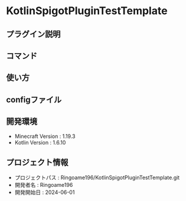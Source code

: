 # KotlinSpigotPluginTestTemplate

## プラグイン説明

## コマンド

## 使い方

## configファイル

## 開発環境
- Minecraft Version : 1.19.3
- Kotlin Version : 1.6.10

## プロジェクト情報
- プロジェクトパス : Ringoame196/KotlinSpigotPluginTestTemplate.git
- 開発者名 : Ringoame196
- 開発開始日 : 2024-06-01
